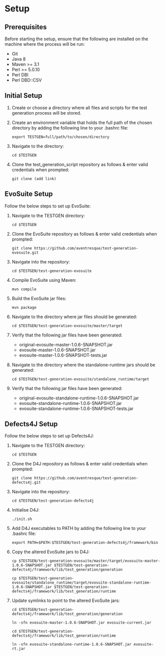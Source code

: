 # Setup
## Prerequisites
Before starting the setup, ensure that the following are installed on the machine where the process will be run:

- Git
- Java 8
- Maven >= 3.1
- Perl >= 5.0.10
- Perl DBI
- Perl DBD::CSV

## Initial Setup

1. Create or choose a directory where all files and scripts for the test generation process will be stored.
2. Create an environment variable that holds the full path of the chosen directory by adding the following line to your .bashrc file:

    ```export TESTGEN=full/path/to/chosen/directory```

3. Navigate to the directory:

    ```cd $TESTGEN```

4. Clone the test_generation_script repository as follows & enter valid credentials when prompted:

    ```git clone (add link)```

## EvoSuite Setup
Follow the below steps to set up EvoSuite:

1.	Navigate to the TESTGEN directory:

    ```cd $TESTGEN```

2.	Clone the EvoSuite repository as follows & enter valid credentials when prompted:

    ```git clone https://github.com/aventresque/test-generation-evosuite.git```

3.	Navigate into the repository:

    ```cd $TESTGEN/test-generation-evosuite```

4.	Compile EvoSuite using Maven:

    ```mvn compile```

5.	Build the EvoSuite jar files:

    ```mvn package```

6.	Navigate to the directory where jar files should be generated:

    ```cd $TESTGEN/test-generation-evosuite/master/target```

7.	Verify that the following jar files have been generated:

    - original-evosuite-master-1.0.6-SNAPSHOT.jar
    - evosuite-master-1.0.6-SNAPSHOT.jar
    - evosuite-master-1.0.6-SNAPSHOT-tests.jar

8.	Navigate to the directory where the standalone-runtime jars should be generated:

    ```cd $TESTGEN/test-generation-evosuite/standalone_runtime/target```

9.	Verify that the following jar files have been generated:

    - original-evosuite-standalone-runtime-1.0.6-SNAPSHOT.jar
    - evosuite-standalone-runtime-1.0.6-SNAPSHOT.jar
    - evosuite-standalone-runtime-1.0.6-SNAPSHOT-tests.jar


## Defects4J Setup

Follow the below steps to set up Defects4J:

1.	Navigate to the TESTGEN directory:

    ```cd $TESTGEN```

2.	Clone the D4J repository as follows & enter valid credentials when prompted:

    ```git clone https://github.com/aventresque/test-generation-defects4j.git```

3.	Navigate into the repository:

    ```cd $TESTGEN/test-generation-defects4j```

4.	Initialise D4J:

    ```./init.sh```

5.	Add D4J executables to PATH by adding the following line to your .bashrc file:

    ```export PATH=$PATH:$TESTGEN/test-generation-defects4j/framework/bin```

6.	Copy the altered EvoSuite jars to D4J:

    ```cp $TESTGEN/test-generation-evosuite/master/target/evosuite-master-1.0.6-SNAPSHOT.jar $TESTGEN/test-generation-defects4j/framework/lib/test_generation/generation```

    ```cp $TESTGEN/test-generation-evosuite/standalone_runtime/target/evosuite-standalone-runtime-1.0.6-SNAPSHOT.jar $TESTGEN/test-generation-defects4j/framework/lib/test_generation/runtime```

7.	Update symlinks to point to the altered EvoSuite jars:

    ```cd $TESTGEN/test-generation-defects4j/framework/lib/test_generation/generation```

    ```ln -sfn evosuite-master-1.0.6-SNAPSHOT.jar evosuite-current.jar```

    ```cd $TESTGEN/test-generation-defects4j/framework/lib/test_generation/runtime```

    ```ln -sfn evosuite-standalone-runtime-1.0.6-SNAPSHOT.jar evosuite-rt.jar```